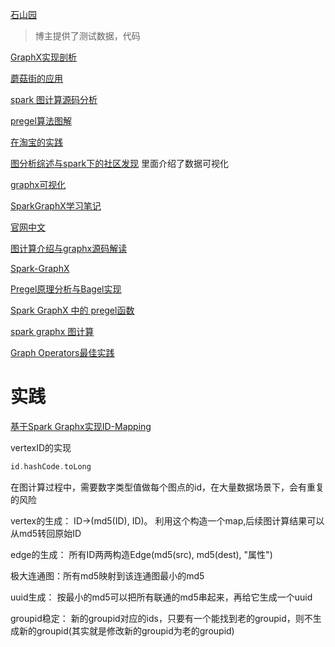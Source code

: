 [石山园](https://www.cnblogs.com/shishanyuan/p/4699644.html)

> 博主提供了测试数据，代码

[GraphX实现剖析](https://www.cnblogs.com/hseagle/p/3777494.html)

[蘑菇街的应用](https://codechina.gitcode.host/programmer/2016/51-programmer-2016.html)

[spark 图计算源码分析](https://endymecy.gitbooks.io/spark-graphx-source-analysis/content/)

[pregel算法图解](https://cxybb.com/article/BigData_Hobert/109089865)

[在淘宝的实践](https://www.shuzhiduo.com/A/kPzOO2b3zx/)

[图分析综述与spark下的社区发现](http://limuzhi.com/2019/07/24/graph-algorithm-community-detection/) 里面介绍了数据可视化

[graphx可视化](http://www.demodashi.com/demo/10644.html)

[SparkGraphX学习笔记](https://blog.csdn.net/qq_34531825/article/details/52324905?utm_medium=distribute.pc_relevant.none-task-blog-2%7Edefault%7ECTRLIST%7Edefault-1.no_search_link&depth_1-utm_source=distribute.pc_relevant.none-task-blog-2%7Edefault%7ECTRLIST%7Edefault-1.no_search_link)

[官网中文](https://endymecy.gitbooks.io/spark-programming-guide-zh-cn/content/graphx-programming-guide/)

[图计算介绍与graphx源码解读](https://mp.weixin.qq.com/s/hiyTxACFSZH1PcjV8KWNTA)

[Spark-GraphX](https://blog.csdn.net/lxk199266/article/details/117301258)

[Pregel原理分析与Bagel实现](https://lanechen.gitbooks.io/spark-dig-and-buried/content/spark/pregel-bagel.html)

[Spark GraphX 中的 pregel函数](https://blog.csdn.net/hanweileilei/article/details/89764466)

[spark graphx 图计算](https://www.jianshu.com/p/ad5cedc30ba4)

[Graph Operators最佳实践](https://codeantenna.com/a/elXMSgEXpn)



# 实践

[基于Spark Graphx实现ID-Mapping](https://cloud.tencent.com/developer/article/1719468)

vertexID的实现

```scala
id.hashCode.toLong
```

在图计算过程中，需要数字类型值做每个图点的id，在大量数据场景下，会有重复的风险

vertex的生成： ID->(md5(ID), ID)。 利用这个构造一个map,后续图计算结果可以从md5转回原始ID

edge的生成： 所有ID两两构造Edge(md5(src), md5(dest), "属性")

极大连通图：所有md5映射到该连通图最小的md5

uuid生成： 按最小的md5可以把所有联通的md5串起来，再给它生成一个uuid

groupid稳定：
新的groupid对应的ids，只要有一个能找到老的groupid，则不生成新的groupid(其实就是修改新的groupid为老的groupid)
